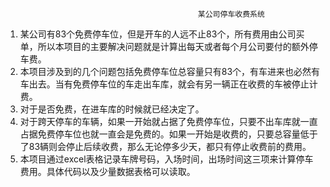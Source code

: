                                                某公司停车收费系统







1. 某公司有83个免费停车位，但是开车的人远不止83个，所有费用由公司买单，所以本项目的主要解决问题就是计算出每天或者每个月公司要付的额外停车费。
2. 本项目涉及到的几个问题包括免费停车位总容量只有83个，有车进来也必然有车出去。当有免费停车位的车走出车库，就会有另一辆正在收费的车被停止计费。
3. 对于是否免费，在进车库的时候就已经决定了。
4. 对于跨天停车的车辆，如果一开始就占据了免费停车位，只要不出车库就一直占据免费停车位也就一直会是免费的。如果一开始是收费的，只要总容量低于了83辆则会停止后续收费，那么无论停多少天，都只有停止收费前的费用。
5. 本项目通过excel表格记录车牌号码，入场时间，出场时间这三项来计算停车费用。具体代码以及少量数据表格可以读取。
